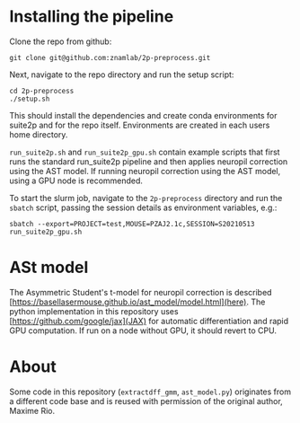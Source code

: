 # Installing the pipeline

Clone the repo from github:
```
git clone git@github.com:znamlab/2p-preprocess.git
```

Next, navigate to the repo directory and run the setup script:
```
cd 2p-preprocess
./setup.sh
```

This should install the dependencies and create conda environments for suite2p
and for the repo itself. Environments are created in each users home directory.

`run_suite2p.sh` and `run_suite2p_gpu.sh` contain example scripts that first runs the standard run_suite2p pipeline and then applies neuropil correction using the AST model.
If running neuropil correction using the AST model, using a GPU node is recommended.

To start the slurm job, navigate to the `2p-preprocess` directory and run the
`sbatch` script, passing the session details as environment variables, e.g.:
```
sbatch --export=PROJECT=test,MOUSE=PZAJ2.1c,SESSION=S20210513 run_suite2p_gpu.sh
```

# ASt model
The Asymmetric Student's t-model for neuropil correction is described [https://basellasermouse.github.io/ast_model/model.html](here). The python implementation
in this repository uses [https://github.com/google/jax](JAX) for automatic
differentiation and rapid GPU computation. If run on a node without GPU, it
should revert to CPU.

# About
Some code in this repository (`extractdff_gmm`, `ast_model.py`) originates from a different code
base and is reused with permission of the original author, Maxime Rio.
